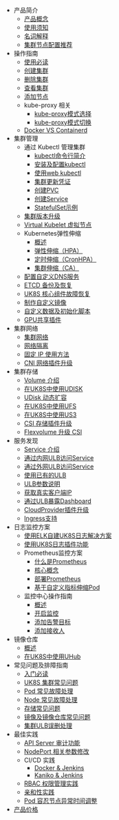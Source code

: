 <!--* [概览](/uk8s/README) -->
<!--* [新手引导](/uk8s/readme2)-->
* 产品简介
    * [产品概念](/uk8s/introduction/whatisuk8s)
    * [使用须知](/uk8s/introduction/restriction)
    * [名词解释](/uk8s/introduction/concept)
    <!--* [漏洞修复记录](/uk8s/introduction/vulnerability/README)-->
    * [集群节点配置推荐](/uk8s/introduction/node_requirements)
* 操作指南
    * [使用必读](/uk8s/userguide/before_start)
    * [创建集群](/uk8s/userguide/createcluster)
    * [删除集群](/uk8s/userguide/deletecluster)
    * [查看集群](/uk8s/userguide/describecluster)
    * [添加节点](/uk8s/userguide/addnode)
    * kube-proxy 相关
        * [kube-proxy模式选择](/uk8s/userguide/kubeproxy_mode)
        * [kube-proxy模式切换](/uk8s/userguide/kubeproxy_edit)
    * [Docker VS Containerd](/uk8s/userguide/docker_vs_containerd)
* 集群管理
    * 通过 Kubectl 管理集群
        * [kubectl命令行简介](/uk8s/manageviakubectl/intro_of_kubectl)
        * [安装及配置kubectl](/uk8s/manageviakubectl/connectviakubectl)
        * [使用web kubectl](/uk8s/manageviakubectl/webterminal)
        * [集群更新凭证](/uk8s/manageviakubectl/reset_token)
        * [创建PVC](/uk8s/manageviakubectl/createpvc)
        * [创建Service](/uk8s/manageviakubectl/createservice)
        * [StatefulSet示例](/uk8s/manageviakubectl/sts_example)
    * [集群版本升级](/uk8s/administercluster/cluster_version_update)
    * [Virtual Kubelet 虚拟节点](/uk8s/administercluster/virtual_kubelet)
    * Kubernetes弹性伸缩
        * [概述](/uk8s/administercluster/autoscaling/intro)
        * [弹性伸缩（HPA）](/uk8s/administercluster/autoscaling/hpa)
        * [定时伸缩（CronHPA）](/uk8s/administercluster/autoscaling/cronhpa)
        * [集群伸缩（CA）](/uk8s/administercluster/autoscaling/ca)    
    * [配置自定义DNS服务](/uk8s/administercluster/custom_dns_service)      
    * [ETCD 备份及恢复](/uk8s/administercluster/etcd_backup)
    * [UK8S 核心组件故障恢复](/uk8s/administercluster/k8splugin_restore)    
    * [制作自定义镜像](/uk8s/administercluster/custom_image)
    * [自定义数据及初始化脚本](/uk8s/administercluster/cloud_init)
    * [GPU共享插件](/uk8s/administercluster/gpu-share)
* 集群网络
    * [集群网络](/uk8s/network/uk8s_network)
    * [网络隔离](/uk8s/network/networkpolicy)
    * [固定 IP 使用方法](/uk8s/network/static_ip)
    * [CNI 网络插件升级](/uk8s/network/cni_update)
* 集群存储
    * [Volume 介绍](/uk8s/volume/intro)
    * [在UK8S中使用UDISK](/uk8s/volume/udisk)
    * [UDisk 动态扩容](/uk8s/volume/expandvolume)
    <!-- * [在UK8S中使用已有UDISK](/uk8s/volume/statusudisk) -->
    * [在UK8S中使用UFS](/uk8s/volume/ufs)
    <!-- * [动态PV使用UFS](/uk8s/volume/dynamic_ufs)-->
    * [在UK8S中使用US3](/uk8s/volume/ufile)
    * [CSI 存储插件升级](/uk8s/volume/CSI_update)
    * [Flexvolume 升级 CSI](/uk8s/volume/flexv_csi)
* 服务发现
    * [Service 介绍](/uk8s/service/intro)
    * [通过内网ULB访问Service](/uk8s/service/internalservice)
    * [通过外网ULB访问Service](/uk8s/service/externalservice)
    * [使用已有的ULB](/uk8s/service/ulb_designation)
    * [ULB参数说明](/uk8s/service/annotations)
    <!-- * [ULB属性修改的处理方法](/uk8s/service/change_ulb_name)-->
    * [获取真实客户端IP](/uk8s/service/getresourceip)
    * [通过ULB暴露Dashboard](/uk8s/service/dashboard)
    * [CloudProvider插件升级](/uk8s/service/cp_update)
    * [Ingress支持](/uk8s/service/ingress/README)
* 日志监控方案
    * [使用ELK自建UK8S日志解决方案](/uk8s/log/elastic_filebeat_kibana_solution)
    * [使用UK8S日志插件功能](/uk8s/log/ELKplugin)
    * Prometheus监控方案
        * [什么是Prometheus](/uk8s/monitor/prometheus/intro)
        * [核心概念](/uk8s/monitor/prometheus/concept)
        * [部署Prometheus](/uk8s/monitor/prometheus/installprometheus)
        * [基于自定义指标伸缩Pod](/uk8s/monitor/prometheus/autoscale_on_custom_metrics.md)
    * 监控中心操作指南
        * [概述](/uk8s/monitor/prometheusplugin/intro.md)
        * [开启监控](/uk8s/monitor/prometheusplugin/startmonitor.md)
        * [添加告警目标](/uk8s/monitor/prometheusplugin/addmonitortarget.md)
        * [添加接收人](/uk8s/monitor/prometheusplugin/addreceiver.md)
* 镜像仓库
    * [概述](/uk8s/dockerhub/outline)  
    * [在UK8S中使用UHub](/uk8s/dockerhub/using_uhub_in_uk8s)   
* 常见问题及排障指南
    * [入门必读](/uk8s/troubleshooting/startguide)
    * [UK8S 集群常见问题](/uk8s/troubleshooting/k8s_debug_summary)
    <!--* [集群常见问题](/uk8s/q/cluster)-->  
    * [Pod 常见故障处理](/uk8s/troubleshooting/pod_debug_summary)
        <!--* [概述](/uk8s/troubleshooting/pod_debug_summary)-->
    * [Node 常见故障处理](/uk8s/troubleshooting/node_debug_summary)
        <!--* [概述](/uk8s/troubleshooting/node_debug_summary)
        * [预防OOM](/uk8s/troubleshooting/prevent_oom)-->
    * [存储常见问题](/uk8s/troubleshooting/storage)
    * [镜像及镜像仓库常见问题](/uk8s/troubleshooting/registry) 
    <!--* [容器常见问题](/uk8s/q/container) -->
    * [集群ULB误删处理](/uk8s/troubleshooting/ulb_undelete)
* 最佳实践
    * [API Server 审计功能](/uk8s/bestpractice/apiserver_audit)
    * [NodePort 相关参数修改](/uk8s/bestpractice/modify_nodeport)
    * CI/CD 实践
        * [Docker & Jenkins](/uk8s/bestpractice/cicd)
        * [Kaniko & Jenkins](/uk8s/bestpractice/cicd_containerd)
    * [RBAC 权限管理实践](/uk8s/bestpractice/rbac_practice)
    * [亲和性实践](/uk8s/bestpractice/affinity)
    * [Pod 容忍节点异常时间调整](/uk8s/bestpractice/taint_base_eviction)
* [产品价格](/uk8s/price)

<!-- * 应用商店
    * [关于应用商店](/uk8s/helm/abouthelm)
    * [安装使用应用商店](/uk8s/helm/init)
    * [安装应用](/uk8s/helm/install)
    * [管理应用](/uk8s/helm/manager)
    * [一键安装应用](/uk8s/helm/installapp) 
